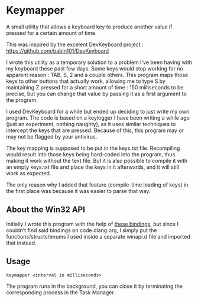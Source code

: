 # Keymapper
A small utility that allows a keyboard key to produce another value if pressed for a certain amount of time.

This was inspired by the excelent DevKeyboard project : https://github.com/babin101/DevKeyboard

I wrote this utility as a temporary solution to a problem I've been having with my keyboard these past few days. Some keys would stop working for no apparent reason : TAB, S, 2 and a couple others. This program maps those keys to other buttons that actually work, allowing me to type S by maintaining Z pressed for a short amount of time : 150 milliseconds to be precise, but you can change that value by passing it as a first argument to the program.

I used DevKeyboard for a while but ended up deciding to just write my own program. The code is based on a keylogger I have been writing a while ago (just an experiment, nothing naughty), as it uses similar techniques to intercept the keys that are pressed. Because of this, this program may or may not be flagged by your antivirus.

The key mapping is supposed to be put in the keys.txt file. Recompiling would result into those keys being hard-coded into the program, thus making it work without the text file. But it is also possible to compile it with an empty keys.txt file and place the keys in it afterwards, and it will still work as expected.

The only reason why I added that feature (compile-time loading of keys) in the first place was because it was easier to parse that way.

## About the Win32 API

Initially I wrote this program with the help of [these bindings](https://github.com/Diggsey/druntime-win32), but since I couldn't find said bindings on code.dlang.org, I simply put the functions/structs/enums I used inside a separate winapi.d file and imported that instead.

## Usage

`keymapper <interval in milliseconds>`

The program runs in the background, you can close it by terminating the corresponding process in the Task Manager.
